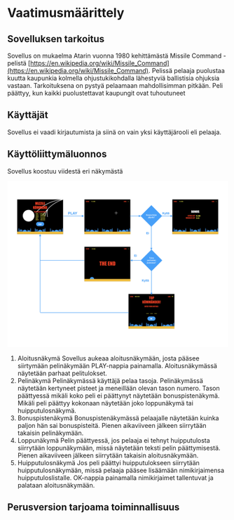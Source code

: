 # Vaatimusmäärittely

## Sovelluksen tarkoitus

Sovellus on mukaelma Atarin vuonna 1980 kehittämästä Missile Command -pelistä [https://en.wikipedia.org/wiki/Missile_Command](https://en.wikipedia.org/wiki/Missile_Command). Pelissä pelaaja puolustaa kuutta kaupunkia kolmella ohjustukikohdalla lähestyviä ballistisia ohjuksia vastaan. Tarkoituksena on pystyä pelaamaan mahdollisimman pitkään. Peli päättyy, kun kaikki puolustettavat kaupungit ovat tuhoutuneet

## Käyttäjät

Sovellus ei vaadi kirjautumista ja siinä on vain yksi käyttäjärooli eli pelaaja.

## Käyttöliittymäluonnos

Sovellus koostuu viidestä eri näkymästä

![Käyttöliittymäluonnos](https://github.com/majormalfunk/otm-harjoitustyo/blob/master/dokumentaatio/kayttoliittymaluonnos.png)

1. Aloitusnäkymä
   Sovellus aukeaa aloitusnäkymään, josta pääsee siirtymään pelinäkymään PLAY-nappia painamalla. Aloitusnäkymässä näytetään parhaat pelitulokset.  
2. Pelinäkymä
   Pelinäkymässä käyttäjä pelaa tasoja. Pelinäkymässä näytetään kertyneet pisteet ja meneillään olevan tason numero. Tason päättyessä mikäli koko peli ei päättynyt näytetään bonuspistenäkymä. Mikäli peli päättyy kokonaan näytetään joko loppunäkymä tai huipputulosnäkymä.  
3. Bonuspistenäkymä
   Bonuspistenäkymässä pelaajalle näytetään kuinka paljon hän sai bonuspisteitä. Pienen aikaviiveen jälkeen siirrytään takaisin pelinäkymään. 
4. Loppunäkymä
   Pelin päättyessä, jos pelaaja ei tehnyt huipputulosta siirrytään loppunäkymään, missä näytetään teksti pelin päättymisestä. Pienen aikaviiveen jälkeen siirrytään takaisin aloitusnäkymään.  
5. Huipputulosnäkymä
   Jos peli päättyi huipputulokseen siirrytään huipputulosnäkymään, missä pelaaja pääsee lisäämään nimikirjaimensa huipputuloslistalle. OK-nappia painamalla nimikirjaimet tallentuvat ja palataan aloitusnäkymään.  

## Perusversion tarjoama toiminnallisuus

